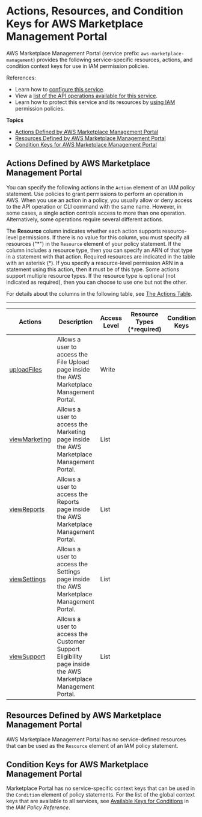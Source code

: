 # Actions, Resources, and Condition Keys for AWS Marketplace Management Portal<a name="list_awsmarketplacemanagementportal"></a>

AWS Marketplace Management Portal \(service prefix: `aws-marketplace-management`\) provides the following service\-specific resources, actions, and condition context keys for use in IAM permission policies\.

References:
+ Learn how to [configure this service](https://docs.aws.amazon.com/marketplace/latest/controlling-access/)\.
+ View a [list of the API operations available for this service](https://docs.aws.amazon.com/marketplace/latest/controlling-access/)\.
+ Learn how to protect this service and its resources by [using IAM](https://docs.aws.amazon.com/marketplace/latest/controlling-access/marketplace-management-portal-user-access.html#detailed-management-portal-permissions) permission policies\.

**Topics**
+ [Actions Defined by AWS Marketplace Management Portal](#awsmarketplacemanagementportal-actions-as-permissions)
+ [Resources Defined by AWS Marketplace Management Portal](#awsmarketplacemanagementportal-resources-for-iam-policies)
+ [Condition Keys for AWS Marketplace Management Portal](#awsmarketplacemanagementportal-policy-keys)

## Actions Defined by AWS Marketplace Management Portal<a name="awsmarketplacemanagementportal-actions-as-permissions"></a>

You can specify the following actions in the `Action` element of an IAM policy statement\. Use policies to grant permissions to perform an operation in AWS\. When you use an action in a policy, you usually allow or deny access to the API operation or CLI command with the same name\. However, in some cases, a single action controls access to more than one operation\. Alternatively, some operations require several different actions\.

The **Resource** column indicates whether each action supports resource\-level permissions\. If there is no value for this column, you must specify all resources \("\*"\) in the `Resource` element of your policy statement\. If the column includes a resource type, then you can specify an ARN of that type in a statement with that action\. Required resources are indicated in the table with an asterisk \(\*\)\. If you specify a resource\-level permission ARN in a statement using this action, then it must be of this type\. Some actions support multiple resource types\. If the resource type is optional \(not indicated as required\), then you can choose to use one but not the other\.

For details about the columns in the following table, see [The Actions Table](reference_policies_actions-resources-contextkeys.md#actions_table)\.


****  

| Actions | Description | Access Level | Resource Types \(\*required\) | Condition Keys | Dependent Actions | 
| --- | --- | --- | --- | --- | --- | 
|   [ uploadFiles ](https://docs.aws.amazon.com/marketplace/latest/controlling-access/marketplace-management-portal-user-access.html#detailed-management-portal-permissions)  | Allows a user to access the File Upload page inside the AWS Marketplace Management Portal\. | Write |  |  |  | 
|   [ viewMarketing ](https://docs.aws.amazon.com/marketplace/latest/controlling-access/marketplace-management-portal-user-access.html#detailed-management-portal-permissions)  | Allows a user to access the Marketing page inside the AWS Marketplace Management Portal\. | List |  |  |  | 
|   [ viewReports ](https://docs.aws.amazon.com/marketplace/latest/controlling-access/marketplace-management-portal-user-access.html#detailed-management-portal-permissions)  | Allows a user to access the Reports page inside the AWS Marketplace Management Portal\. | List |  |  |  | 
|   [ viewSettings ](https://docs.aws.amazon.com/marketplace/latest/controlling-access/marketplace-management-portal-user-access.html#detailed-management-portal-permissions)  | Allows a user to access the Settings page inside the AWS Marketplace Management Portal\. | List |  |  |  | 
|   [ viewSupport ](https://docs.aws.amazon.com/marketplace/latest/controlling-access/marketplace-management-portal-user-access.html#detailed-management-portal-permissions)  | Allows a user to access the Customer Support Eligibility page inside the AWS Marketplace Management Portal\. | List |  |  |  | 

## Resources Defined by AWS Marketplace Management Portal<a name="awsmarketplacemanagementportal-resources-for-iam-policies"></a>

AWS Marketplace Management Portal has no service\-defined resources that can be used as the `Resource` element of an IAM policy statement\.

## Condition Keys for AWS Marketplace Management Portal<a name="awsmarketplacemanagementportal-policy-keys"></a>

Marketplace Portal has no service\-specific context keys that can be used in the `Condition` element of policy statements\. For the list of the global context keys that are available to all services, see [Available Keys for Conditions](reference_policies_condition-keys.html#AvailableKeys) in the *IAM Policy Reference*\.